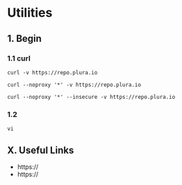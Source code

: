 # Utilities


## 1. Begin

### 1.1 curl

    curl -v https://repo.plura.io
    
    curl --noproxy '*' -v https://repo.plura.io
    
    curl --noproxy '*' --insecure -v https://repo.plura.io
            
### 1.2 

    vi
    

    
## X. Useful Links

- https://
- https://
